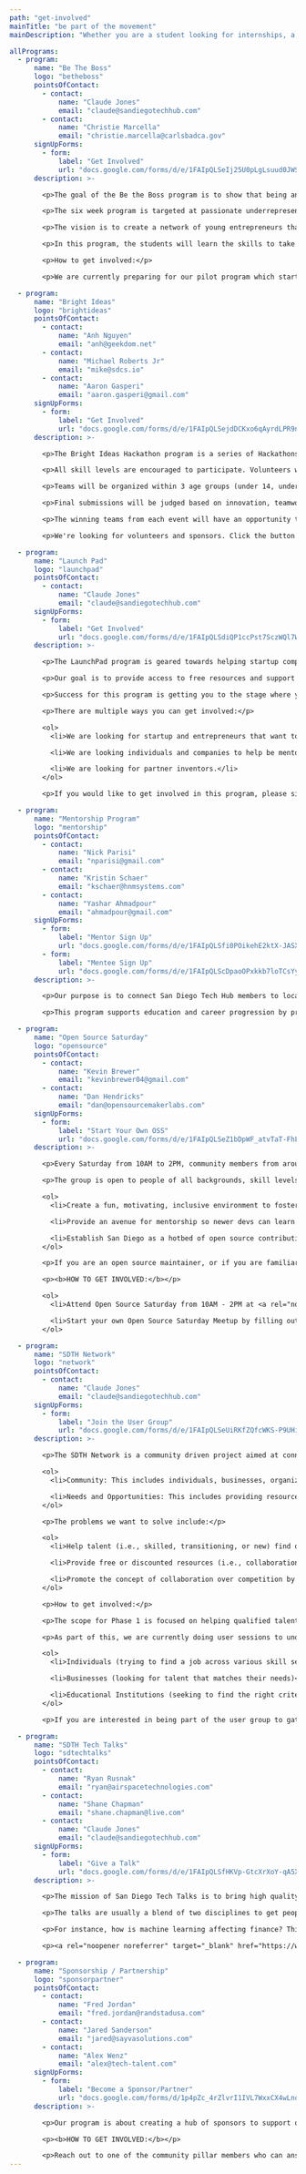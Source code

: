```yaml
---
path: "get-involved"
mainTitle: "be part of the movement"
mainDescription: "Whether you are a student looking for internships, a nonprofit hosting great events, an expert looking to give back, or a company looking for talent, San Diego Tech Hub exists to help you plug in to the resources you need to be successful in San Diego. All services are free of charge and this effort is led by tech volunteers."

allPrograms:
  - program:
      name: "Be The Boss"
      logo: "betheboss"
      pointsOfContact:
        - contact:
            name: "Claude Jones"
            email: "claude@sandiegotechhub.com"
        - contact:
            name: "Christie Marcella"
            email: "christie.marcella@carlsbadca.gov"
      signUpForms:
        - form:
            label: "Get Involved"
            url: "docs.google.com/forms/d/e/1FAIpQLSeIj25U0pLgLsuud0JWSAxQs_3mkcLI0PCC0pdAmePZb-o1Xg/viewform"
      description: >-

        <p>The goal of the Be the Boss program is to show that being an entrepreneur doesn’t take a lot of money or fancy degrees.</p>

        <p>The six week program is targeted at passionate underrepresented youth that do not readily have access to business and entrepreneurial resources to help them formulate a legitimate business idea.</p>

        <p>The vision is to create a network of young entrepreneurs that will learn from one another, teach each other, and spread the message that anyone can be their own boss.</p>

        <p>In this program, the students will learn the skills to take a passion, build a pitch, learn marketing techniques, and make their business idea a reality.  The goal is to build confidence, pride, and hope for these students.</p>

        <p>How to get involved:</p>

        <p>We are currently preparing for our pilot program which starts in June. Click the button above to fill out the online form, and we will be in contact to fill in any remaining spots.</p>

  - program:
      name: "Bright Ideas"
      logo: "brightideas"
      pointsOfContact:
        - contact:
            name: "Anh Nguyen"
            email: "anh@geekdom.net"
        - contact:
            name: "Michael Roberts Jr"
            email: "mike@sdcs.io"
        - contact:
            name: "Aaron Gasperi"
            email: "aaron.gasperi@gmail.com"
      signUpForms:
        - form:
            label: "Get Involved"
            url: "docs.google.com/forms/d/e/1FAIpQLSejdDCKxo6qAyrdLPR9nOmYv8GvJzTfE8lXTR27j_E1ApZj_g/viewform"
      description: >-

        <p>The Bright Ideas Hackathon program is a series of Hackathons that will give underprivileged youth aged 13-18 exposure to creating apps or digital product ideas that bridge the digital and physical world with mobile technology and bluetooth low energy beacons.</p>

        <p>All skill levels are encouraged to participate. Volunteers will be available to help with designing the UI/UX as well as development.</p>

        <p>Teams will be organized within 3 age groups (under 14, under 16 and under 18). Any participant may join a team in an older age bracket.</p>

        <p>Final submissions will be judged based on innovation, teamwork, communication, and implementation.</p>

        <p>The winning teams from each event will have an opportunity to have local developers (open source community members and college/code school students) assist them in building out their project/idea as an open source project.</p>

        <p>We're looking for volunteers and sponsors. Click the button above to fill out the signup form.</p>

  - program:
      name: "Launch Pad"
      logo: "launchpad"
      pointsOfContact:
        - contact:
            name: "Claude Jones"
            email: "claude@sandiegotechhub.com"
      signUpForms:
        - form:
            label: "Get Involved"
            url: "docs.google.com/forms/d/e/1FAIpQLSdiQP1ccPst7SczWQl7WY6UBsv3YtJFYY_dtsRqWhsWesIkwA/viewform"
      description: >-

        <p>The LaunchPad program is geared towards helping startup companies and entrepreneurs build the fundamental knowledge required to launch a successful company.</p>

        <p>Our goal is to provide access to free resources and support in building a pitch deck, defining a marketing plan, and doing any competitive analytics.  Basically we want to help make sure your idea is sound.</p>

        <p>Success for this program is getting you to the stage where you can present your idea in front of investors for potential funding.  With the knowledge gained, you will have the ability to set your own path of creating your destiny.</p>

        <p>There are multiple ways you can get involved:</p>

        <ol>
          <li>We are looking for startup and entrepreneurs that want to be part of the program as we are currently preparing for our pilot launch.</li>

          <li>We are looking individuals and companies to help be mentors and coaches.</li>

          <li>We are looking for partner inventors.</li>
        </ol>

        <p>If you would like to get involved in this program, please sign up and someone will be in contact with you.</p>

  - program:
      name: "Mentorship Program"
      logo: "mentorship"
      pointsOfContact:
        - contact:
            name: "Nick Parisi"
            email: "nparisi@gmail.com"
        - contact:
            name: "Kristin Schaer"
            email: "kschaer@hnmsystems.com"
        - contact:
            name: "Yashar Ahmadpour"
            email: "ahmadpour@gmail.com"
      signUpForms:
        - form:
            label: "Mentor Sign Up"
            url: "docs.google.com/forms/d/e/1FAIpQLSfi0POikehE2ktX-JASXwtr4VJobTv-VkLVpmhpW7vF_uDO2A/viewform"
        - form:
            label: "Mentee Sign Up"
            url: "docs.google.com/forms/d/e/1FAIpQLScDpaoOPxkkb7loTCsYyy7ZCH1OVCKCEGSXpZx3sOJxfndWAw/viewform"
      description: >-

        <p>Our purpose is to connect San Diego Tech Hub members to local mentorship programs to support education and career progression resulting in a stronger tech community.</p>

        <p>This program supports education and career progression by providing resume reviews, career guidance, job search guidance, and longer term connections. We are looking to create a Mentor Bot to facilitate higher quality connections in an efficient way.</p>

  - program:
      name: "Open Source Saturday"
      logo: "opensource"
      pointsOfContact:
        - contact:
            name: "Kevin Brewer"
            email: "kevinbrewer04@gmail.com"
        - contact:
            name: "Dan Hendricks"
            email: "dan@opensourcemakerlabs.com"
      signUpForms:
        - form:
            label: "Start Your Own OSS"
            url: "docs.google.com/forms/d/e/1FAIpQLSeZ1bDpWF_atvTaT-FhLtUyGNZLi7jor1RYPUoMQntdk_KWxg/viewform"
      description: >-

        <p>Every Saturday from 10AM to 2PM, community members from around San Diego get together to collaboratively contribute to open source projects.</p>

        <p>The group is open to people of all backgrounds, skill levels, and expertise. It is generously hosted by Dan Hendricks at Open Source Maker Labs in Vista. Open source is about more than software, thus OSML provides the tools necessary to contribute to hardware and IoT projects as well. OSML features a full workshop with 3D printing, electronics, robotics, and CNC machines.</p>

        <ol>
          <li>Create a fun, motivating, inclusive environment to foster consistent open source contributions.</li>

          <li>Provide an avenue for mentorship so newer devs can learn how to contribute to open source. From git workflows to branching strategies to commit messages, participants will learn the conventions of working with git on a collaborative team.</li>

          <li>Establish San Diego as a hotbed of open source contribution.</li>
        </ol>

        <p>If you are an open source maintainer, or if you are familiar with a particular project, Open Source Saturday is a great opportunity to onboard new contributors. If you are a new developer who would like to learn how to contribute to open source, you will find experienced contributors who can provide guidance. If you are an experienced developer yourself, you will find a motivating, collaborative atmosphere to have fun making new contributions. And if you are not a programmer, the group could use your insights into visual design, user experience, accessibility, and more.</p>

        <p><b>HOW TO GET INVOLVED:</b></p>

        <ol>
          <li>Attend Open Source Saturday from 10AM - 2PM at <a rel="noopener noreferrer" target="_blank" href="https://maps.app.goo.gl/a34HK">Open Source Maker Labs in Vista</a></li>

          <li>Start your own Open Source Saturday Meetup by filling out the form.</li>
        </ol>

  - program:
      name: "SDTH Network"
      logo: "network"
      pointsOfContact:
        - contact:
            name: "Claude Jones"
            email: "claude@sandiegotechhub.com"
      signUpForms:
        - form:
            label: "Join the User Group"
            url: "docs.google.com/forms/d/e/1FAIpQLSeUiRKfZQfcWKS-P9UHilxhKbj5FRyQ0bnxgLlmjSC1ZzUvtw/viewform"
      description: >-

        <p>The SDTH Network is a community driven project aimed at connecting needs to opportunities. There are two points to the network:</p>

        <ol>
          <li>Community: This includes individuals, businesses, organizations that have an interest in finding jobs, sourcing talent or making a difference.</li>

          <li>Needs and Opportunities: This includes providing resources, experience, and access to events based on the need of the community.</li>
        </ol>

        <p>The problems we want to solve include:</p>

        <ol>
          <li>Help talent (i.e., skilled, transitioning, or new) find qualified jobs with no friction or barrier to entry.</li>

          <li>Provide free or discounted resources (i.e., collaboration space, food, speakers, other services) to individuals in need.</li>

          <li>Promote the concept of collaboration over competition by providing visibility to various program and events encouraging partnerships.<li>
        </ol>

        <p>How to get involved:</p>

        <p>The scope for Phase 1 is focused on helping qualified talent find jobs with no friction or barrier to entry.</p>

        <p>As part of this, we are currently doing user sessions to understand needs and pain points for:</p>

        <ol>
          <li>Individuals (trying to find a job across various skill sets/experiences)</li>

          <li>Businesses (looking for talent that matches their needs)</li>

          <li>Educational Institutions (seeking to find the right criteria to ensure students are marketable for the workforce)</li>
        </ol>

        <p>If you are interested in being part of the user group to gather requirements for this program, fill out the signup form.<p>

  - program:
      name: "SDTH Tech Talks"
      logo: "sdtechtalks"
      pointsOfContact:
        - contact:
            name: "Ryan Rusnak"
            email: "ryan@airspacetechnologies.com"
        - contact:
            name: "Shane Chapman"
            email: "shane.chapman@live.com"
        - contact:
            name: "Claude Jones"
            email: "claude@sandiegotechhub.com"
      signUpForms:
        - form:
            label: "Give a Talk"
            url: "docs.google.com/forms/d/e/1FAIpQLSfHKVp-GtcXrXoY-qA5X9FWS6ssU9wNspDkI-OxUQvA3GdrOA/viewform"
      description: >-

        <p>The mission of San Diego Tech Talks is to bring high quality content to the San Diego community about once a month to bring people in the tech community together.</p>

        <p>The talks are usually a blend of two disciplines to get people interested in tech that may not have had a previous avenue into the discipline.</p>

        <p>For instance, how is machine learning affecting finance? Think TED Talks, but live and in San Diego. At each event, companies will get a chance to broadcast opportunities at their companies and individuals will get a chance to announce their skillsets to continue to grow and diversify our community.</p>

        <p><a rel="noopener noreferrer" target="_blank" href="https://www.meetup.com/Carlsbad-Tech-Talks/">Join the meetup</a> or contact <a rel="noopener noreferrer" target="_blank" href="mailto:ryan@airspacetechnologies.com">Ryan</a> if you are interested in helping out!</p>

  - program:
      name: "Sponsorship / Partnership"
      logo: "sponsorpartner"
      pointsOfContact:
        - contact:
            name: "Fred Jordan"
            email: "fred.jordan@randstadusa.com"
        - contact:
            name: "Jared Sanderson"
            email: "jared@sayvasolutions.com"
        - contact:
            name: "Alex Wenz"
            email: "alex@tech-talent.com"
      signUpForms:
        - form:
            label: "Become a Sponsor/Partner"
            url: "docs.google.com/forms/d/1p4pZc_4rZlvrI1IVL7WxxCX4wLnq-f297IiFeBjcde4/edit"
      description: >-

        <p>Our program is about creating a hub of sponsors to support organizations within the San Diego technology ecosystem.</p>

        <p><b>HOW TO GET INVOLVED:</b></p>

        <p>Reach out to one of the community pillar members who can answer how your institution can support our initiative.</p>
---
```


